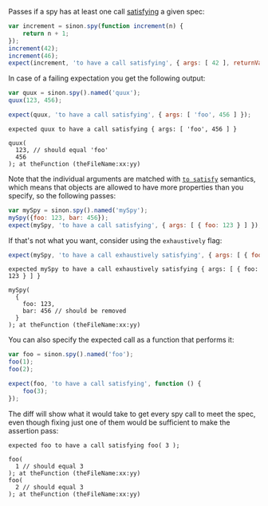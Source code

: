 Passes if a spy has at least one call [satisfying](http://unexpected.js.org/assertions/any/to-satisfy/) a given spec:

```js
var increment = sinon.spy(function increment(n) {
    return n + 1;
});
increment(42);
increment(46);
expect(increment, 'to have a call satisfying', { args: [ 42 ], returnValue: 43 });
```

In case of a failing expectation you get the following output:

```js
var quux = sinon.spy().named('quux');
quux(123, 456);

expect(quux, 'to have a call satisfying', { args: [ 'foo', 456 ] });
```

```output
expected quux to have a call satisfying { args: [ 'foo', 456 ] }

quux(
  123, // should equal 'foo'
  456
); at theFunction (theFileName:xx:yy)
```

Note that the individual arguments are matched with
[`to satisfy`](http://unexpected.js.org/assertions/any/to-satisfy/)
semantics, which means that objects are allowed to have more properties than you
specify, so the following passes:

```js
var mySpy = sinon.spy().named('mySpy');
mySpy({foo: 123, bar: 456});
expect(mySpy, 'to have a call satisfying', { args: [ { foo: 123 } ] });
```

If that's not what you want, consider using the `exhaustively` flag:

```js
expect(mySpy, 'to have a call exhaustively satisfying', { args: [ { foo: 123 } ] });
```

```output
expected mySpy to have a call exhaustively satisfying { args: [ { foo: 123 } ] }

mySpy(
  {
    foo: 123,
    bar: 456 // should be removed
  }
); at theFunction (theFileName:xx:yy)
```

You can also specify the expected call as a function that performs it:

```js
var foo = sinon.spy().named('foo');
foo(1);
foo(2);

expect(foo, 'to have a call satisfying', function () {
    foo(3);
});
```

The diff will show what it would take to get every spy call to meet the spec,
even though fixing just one of them would be sufficient to make the assertion pass:

```output
expected foo to have a call satisfying foo( 3 );

foo(
  1 // should equal 3
); at theFunction (theFileName:xx:yy)
foo(
  2 // should equal 3
); at theFunction (theFileName:xx:yy)
```
